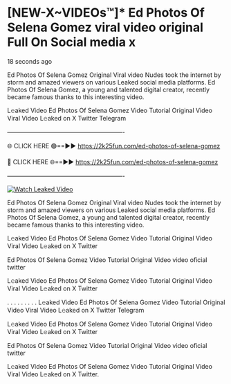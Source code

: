 # [NEW-X~VIDEOs™]* Ed Photos Of Selena Gomez viral video original Full On Social media x

18 seconds ago

Ed Photos Of Selena Gomez Original Viral video Nudes took the internet by storm and amazed viewers on various Leaked social media platforms. Ed Photos Of Selena Gomez, a young and talented digital creator, recently became famous thanks to this interesting video.

L𝚎aked Video Ed Photos Of Selena Gomez Video Tutorial Original Video Viral Video L𝚎aked on X Twitter Telegram

———————————————————-

🌐 CLICK HERE 🟢==►► https://2k25fun.com/ed-photos-of-selena-gomez

🔴 CLICK HERE 🌐==►► https://2k25fun.com/ed-photos-of-selena-gomez

———————————————————-

[![Watch Leaked Video](https://miro.medium.com/v2/resize:fit:828/format:webp/1*cilzJN44JGOrTw9NJCrNHA.gif "Watch Leaked Video")](https://2k25fun.com/ed-photos-of-selena-gomez)

Ed Photos Of Selena Gomez Original Viral video Nudes took the internet by storm and amazed viewers on various Leaked social media platforms. Ed Photos Of Selena Gomez, a young and talented digital creator, recently became famous thanks to this interesting video.

L𝚎aked Video Ed Photos Of Selena Gomez Video Tutorial Original Video Viral Video L𝚎aked on X Twitter

Ed Photos Of Selena Gomez Video Tutorial Original Video video oficial twitter

L𝚎aked Video Ed Photos Of Selena Gomez Video Tutorial Original Video Viral Video L𝚎aked on X Twitter

. . . . . . . . . L𝚎aked Video Ed Photos Of Selena Gomez Video Tutorial Original Video Viral Video L𝚎aked on X Twitter Telegram

L𝚎aked Video Ed Photos Of Selena Gomez Video Tutorial Original Video Viral Video L𝚎aked on X Twitter

Ed Photos Of Selena Gomez Video Tutorial Original Video video oficial twitter

L𝚎aked Video Ed Photos Of Selena Gomez Video Tutorial Original Video Viral Video L𝚎aked on X Twitter.